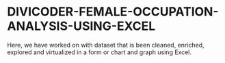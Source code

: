# DIVICODER-FEMALE-OCCUPATION-ANALYSIS-USING-EXCEL
Here, we have worked on with dataset that is been cleaned, enriched, explored and virtualized in a form or chart and graph using Excel. 
